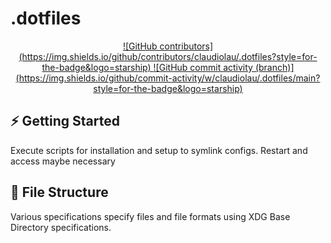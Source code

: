 # .dotfiles

<div align="center">
<a href='https://github.com/claudiolau/.dotfiles/graphs/commit-activity'>
![GitHub contributors](https://img.shields.io/github/contributors/claudiolau/.dotfiles?style=for-the-badge&logo=starship)
</a>
<a href='https://github.com/claudiolau/.dotfiles/pulse'>
![GitHub commit activity (branch)](https://img.shields.io/github/commit-activity/w/claudiolau/.dotfiles/main?style=for-the-badge&logo=starship)
</a>
</div>

## ⚡️ Getting Started

Execute scripts for installation and setup to symlink configs. Restart and access maybe necessary

## 📂 File Structure

Various specifications specify files and file formats using XDG Base Directory specifications.
